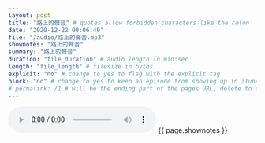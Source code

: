 ```yaml
---
layout: post
title: "路上的聲音" # quotes allow forbidden characters like the colon
date: "2020-12-22 00:06:49"
file: "/audio/路上的聲音.mp3"
shownotes: "路上的聲音"
summary: "路上的聲音"
duration: "file_duration" # audio length in min:sec
length: "file_length" # filesize in bytes
explicit: "no" # change to yes to flag with the explicit tag
block: "no" # change to yes to keep an episode from showing up in iTunes
# permalink: /1 # will be the ending part of the pages URL, delete to default to the title
---
```


<audio controls>
<source src="{{site.url}}{{site.baseurl}}{{ page.file }}" type="audio/x-mp3">
Your browser does not support the audio element.
</audio>
{{ page.shownotes }}
